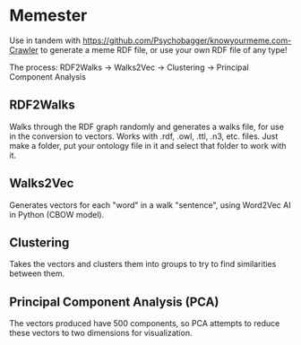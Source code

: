 # Memester
Use in tandem with https://github.com/Psychobagger/knowyourmeme.com-Crawler to generate a meme RDF file, or use your own RDF file of any type!

The process:
RDF2Walks -> Walks2Vec -> Clustering -> Principal Component Analysis

## RDF2Walks
Walks through the RDF graph randomly and generates a walks file, for use in the conversion to vectors. Works with .rdf, .owl, .ttl, .n3, etc. files. Just make a folder, put your ontology file in it and select that folder to work with it.

## Walks2Vec
Generates vectors for each "word" in a walk "sentence", using Word2Vec AI in Python (CBOW model).

## Clustering
Takes the vectors and clusters them into groups to try to find similarities between them.

## Principal Component Analysis (PCA)
The vectors produced have 500 components, so PCA attempts to reduce these vectors to two dimensions for visualization.
